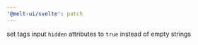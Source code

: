 ```yaml
---
'@melt-ui/svelte': patch
---
```


set tags input `hidden` attributes to `true` instead of empty strings
